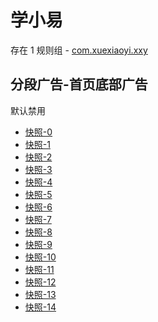 # 学小易

存在 1 规则组 - [com.xuexiaoyi.xxy](/src/apps/com.xuexiaoyi.xxy.ts)

## 分段广告-首页底部广告

默认禁用

- [快照-0](https://i.gkd.li/import/13068836)
- [快照-1](https://i.gkd.li/import/13375502)
- [快照-2](https://i.gkd.li/import/13375559)
- [快照-3](https://i.gkd.li/i/14472483)
- [快照-4](https://i.gkd.li/import/13068811)
- [快照-5](https://i.gkd.li/import/13202990)
- [快照-6](https://i.gkd.li/import/13266356)
- [快照-7](https://i.gkd.li/import/13266362)
- [快照-8](https://i.gkd.li/import/13457114)
- [快照-9](https://i.gkd.li/import/13457204)
- [快照-10](https://i.gkd.li/import/13266689)
- [快照-11](https://i.gkd.li/import/13457210)
- [快照-12](https://i.gkd.li/import/13457302)
- [快照-13](https://i.gkd.li/import/13068819)
- [快照-14](https://i.gkd.li/import/13457380)
